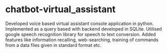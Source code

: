 # chatbot-virtual_assistant
Developed voice based virtual assistant console application in python. Implemented as a query based with backend developed in SQLite.  Utilised google speech recognition library for speech to text conversion.  Added features like information recalling, web-searching, training of commands from a data files given in standard format etc.
